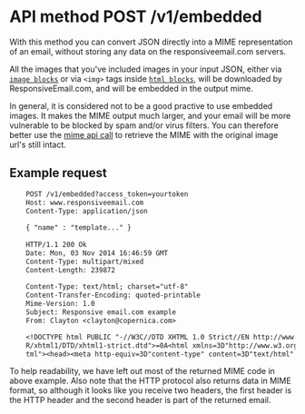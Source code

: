 # API method POST /v1/embedded

With this method you can convert JSON directly into a MIME representation of an
email, without storing any data on the responsiveemail.com servers.

All the images that you've included images in your input JSON, either via [`image blocks`](copernica-docs:ResponsiveEmail//json/block-image) or via `<img>` tags inside [`html blocks`](copernica-docs:ResponsiveEmail//json/block-html),
will be downloaded by ResponsiveEmail.com, and will be embedded in the output mime.

In general, it is considered not to be a good practive to use embedded images. It makes the MIME output much larger, and your email will be more vulnerable to be blocked by spam and/or virus filters. You can therefore better use the [mime api call](copernica-docs:ResponsiveEmail/api/get-template-mime) to retrieve the MIME with the original image url's still intact.


## Example request


````txt
    POST /v1/embedded?access_token=yourtoken
    Host: www.responsiveemail.com
    Content-Type: application/json
    
    { "name" : "template..." }
    
    HTTP/1.1 200 Ok
    Date: Mon, 03 Nov 2014 16:46:59 GMT
    Content-Type: multipart/mixed
    Content-Length: 239872
    
    Content-Type: text/html; charset="utf-8"
    Content-Transfer-Encoding: quoted-printable
    Mime-Version: 1.0
    Subject: Responsive email.com example
    From: Clayton <clayton@copernica.com>

    <!DOCTYPE html PUBLIC "-//W3C//DTD XHTML 1.0 Strict//EN http://www.w3.org/T=
    R/xhtml1/DTD/xhtml1-strict.dtd">=0A<html xmlns=3D"http://www.w3.org/1999/xh=
    tml"><head><meta http-equiv=3D"content-type" content=3D"text/html" charset=
````


To help readability, we have left out most of the returned MIME code in
above example. Also note that the HTTP protocol also returns data
in MIME format, so although it looks like you receive two headers, the
first header is the HTTP header and the second header is part of the returned email.
